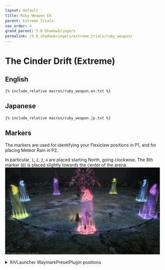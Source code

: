 ```yaml
---
layout: default
title: Ruby Weapon EX
parent: Extreme Trials
nav_order: 4
grand_parent: 5.0 Shadowbringers
permalink: /5.0_shadowbringers/extreme_trials/ruby_weapon/
---
```


# The Cinder Drift (Extreme)

## English
```
{% include_relative macros/ruby_weapon.en.txt %}
```

## Japanese
```
{% include_relative macros/ruby_weapon.jp.txt %}
```

## Markers

The markers are used for identifying your Flexiclaw positions in P1, and for placing Meteor Rain in P2.

In particular, `1`, `2`, `3`, `4` are placed starting North, going clockwise. The 8th marker (`D`) is placed slightly towards the center of the arena.
![](images/markers.jpg)
<details markdown=block>
<summary>XIVLauncher WaymarkPresetPlugin positions</summary>

```json
{"Name":"Ruby Weapon EX","MapID":718,"A":{"X":100.0,"Y":0.0,"Z":118.5,"ID":0,"Active":true},"B":{"X":86.919,"Y":0.0,"Z":113.081,"ID":1,"Active":true},"C":{"X":81.5,"Y":0.0,"Z":100.0,"ID":2,"Active":true},"D":{"X":89.0,"Y":0.0,"Z":89.0,"ID":3,"Active":true},"One":{"X":100.0,"Y":0.0,"Z":81.0,"ID":4,"Active":true},"Two":{"X":113.081,"Y":0.0,"Z":86.919,"ID":5,"Active":true},"Three":{"X":118.5,"Y":0.0,"Z":100.0,"ID":6,"Active":true},"Four":{"X":113.081,"Y":0.0,"Z":113.081,"ID":7,"Active":true}}
```
</details>